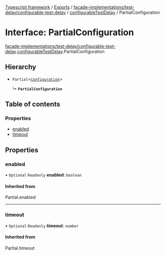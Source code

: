 [Typescript framework](../index.md) / [Exports](../modules.md) / [facade-implementations/test-delay/configurable-test-delay](../modules/facade_implementations_test_delay_configurable_test_delay.md) / [configurableTestDelay](../modules/facade_implementations_test_delay_configurable_test_delay.configurableTestDelay.md) / PartialConfiguration

# Interface: PartialConfiguration

[facade-implementations/test-delay/configurable-test-delay](../modules/facade_implementations_test_delay_configurable_test_delay.md).[configurableTestDelay](../modules/facade_implementations_test_delay_configurable_test_delay.configurableTestDelay.md).PartialConfiguration

## Hierarchy

- `Partial`<[`Configuration`](facade_implementations_test_delay_configurable_test_delay.configurableTestDelay.Configuration.md)\>

  ↳ **`PartialConfiguration`**

## Table of contents

### Properties

- [enabled](facade_implementations_test_delay_configurable_test_delay.configurableTestDelay.PartialConfiguration.md#enabled)
- [timeout](facade_implementations_test_delay_configurable_test_delay.configurableTestDelay.PartialConfiguration.md#timeout)

## Properties

### enabled

• `Optional` `Readonly` **enabled**: `boolean`

#### Inherited from

Partial.enabled

___

### timeout

• `Optional` `Readonly` **timeout**: `number`

#### Inherited from

Partial.timeout
